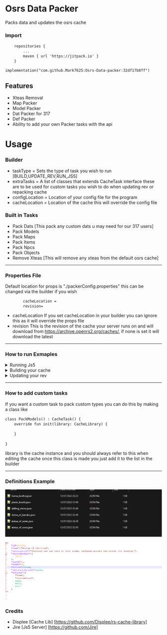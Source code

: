 # Osrs Data Packer

Packs data and updates the osrs cache

### Import
```
    repositories {
        ...
        maven { url 'https://jitpack.io' }
    }
```

```
implementation("com.github.Mark7625:Osrs-Data-packer:32df17b8ff")
```

## Features

- Xteas Removal
- Map Packer
- Model Packer
- Dat Packer for 317
- Def Packer
- Ability to add your own Packer tasks with the api

# Usage

### Builder
- taskType = Sets the type of task you wish to run [BUILD,UPDATE_REV,RUN_JS5]
- extraTasks = A list of classes that extends CacheTask interface these are to be used for custom
tasks you wish to do when updating rev or repacking cache 
- configLocation = Location of your config file for the program
- cacheLocation = Location of the cache this will override the config file

### Built in Tasks

- Pack Dats [This pack any custom dats u may need for our 317 users]
- Pack Models
- Pack Maps
- Pack Items
- Pack Npcs
- Pack Objects
- Remove Xteas [This will remove any xteas from the default osrs cache]

---

### Properties File

Default location for props is "./packerConfig.properties" this can be changed
via the builder if you wish

```properties
        cacheLocation =
        revision=
```
- cacheLocation If you set cacheLocation in your builder you can ignore this as it will override the props file
- revision This is the revision of the cache your server runs on and will download from https://archive.openrs2.org/caches/, if none is set it will download the latest

---

### How to run Exmaples

<details>
  <summary>Running Js5</summary>

```java
        Application application = new Builder().
        taskType(TaskType.RUN_JS5).
        cacheLocation(new File(""))
        .build();

        application.initialize();
```
</details>

<details>
  <summary>Building your cache</summary>

```java
public class Test {
    public static void main(String[] args) {
        List<CacheTask> tasks = List.of(
                new PackMaps(new File("C:\\Users\\Administrator\\Desktop\\RSPS\\Group\\Group-JS5\\data\\custom\\maps")),
                new PackModels(new File("C:\\Users\\Administrator\\Desktop\\RSPS\\Group\\Group-JS5\\data\\custom\\models")),
                new PackDats(new File("C:\\Users\\Administrator\\Desktop\\RSPS\\Group\\Group-JS5\\data\\custom\\dats"))
        );
        Application application = new Builder().
                taskType(TaskType.BUILD).
                cacheLocation(new File("C:\\Users\\Administrator\\Desktop\\RSPS\\Group\\Group-JS5\\data\\cache\\")).
                extraTasks(tasks)
        .build();
        application.initialize();
    }
}
```

</details>

<details>
  <summary>Updating your rev</summary>

```java

public class Test3 {

    public static void main(String[] args) {
        List<CacheTask> tasks = List.of(
                new RemoveXteas(),
                new PackMaps(new File("C:\\Users\\Administrator\\Desktop\\RSPS\\Group\\Group-JS5\\data\\custom\\maps")),
                new PackModels(new File("C:\\Users\\Administrator\\Desktop\\RSPS\\Group\\Group-JS5\\data\\custom\\models")),
                new PackDats(new File("C:\\Users\\Administrator\\Desktop\\RSPS\\Group\\Group-JS5\\data\\custom\\dats"))
        );
        Application application = new Builder().
                taskType(TaskType.UPDATE_REV).
                cacheLocation(new File("C:\\Users\\Administrator\\Desktop\\RSPS\\Group\\Group-JS5\\data\\cache\\")).
                extraTasks(tasks)
                .build();
        application.initialize();

    }
}

```
</details>

---

### How to add custom tasks

If you want a custom task to pack custom types you can do this by making a class like 

```
class PackModels() : CacheTask() {
    override fun init(library: CacheLibrary) {
        
    }

}
```
library is the cache instance and you should always refer to this when editing the cache
once this class is made you just add it to the list in the builder

---

### Definitions Example

![img.png](img.png)

![img_1.png](img_1.png)

### Credits
- Displee [Cache Lib] [https://github.com/Displee/rs-cache-library]
- Jire [Js5 Server] [https://github.com/Jire]